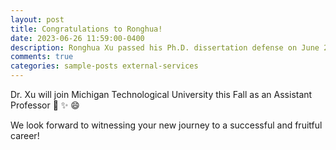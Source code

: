 ```yaml
---
layout: post
title: Congratulations to Ronghua!
date: 2023-06-26 11:59:00-0400
description: Ronghua Xu passed his Ph.D. dissertation defense on June 26, 2023. 
comments: true
categories: sample-posts external-services
---
```

Dr. Xu will join Michigan Technological University this Fall as an Assistant Professor :balloon: :sparkles: :smile: 

We look forward to witnessing your new journey to a successful and fruitful career!  
